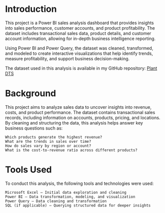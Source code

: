 # Introduction

This project is a Power BI sales analysis dashboard that provides insights into sales performance, customer accounts, and product profitability. The dataset includes transactional sales data, product details, and customer account information, allowing for in-depth business intelligence reporting.

Using Power BI and Power Query, the dataset was cleaned, transformed, and modeled to create interactive visualizations that help identify trends, measure profitability, and support business decision-making.

The dataset used in this analysis is available in my GitHub repository: [Plant DTS](https://github.com/Ruben-Eduard/PortfolioProjects/blob/main/Power%20BI/Plant_DTS.xls)

# Background

This project aims to analyze sales data to uncover insights into revenue, costs, and product performance. The dataset contains transactional sales records, including information on accounts, products, pricing, and locations. By cleaning and structuring the data, this analysis helps answer key business questions such as:

    Which products generate the highest revenue?
    What are the trends in sales over time?
    How do sales vary by region or account?
    What is the cost-to-revenue ratio across different products?

# Tools Used

To conduct this analysis, the following tools and technologies were used:

    Microsoft Excel – Initial data exploration and cleaning
    Power BI – Data transformation, modeling, and visualization
    Power Query – Data cleaning and transformation
    SQL (if applicable) – Querying structured data for deeper insights
